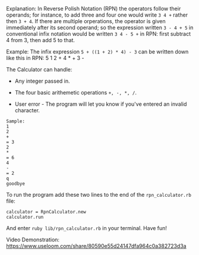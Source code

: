 Explanation: In Reverse Polish Notation (RPN) the operators follow their operands; for instance, to add three and four one would write `3 4 +` rather then `3 + 4`.  If there are multiple orperations, the operator is given immediately after its second operand; so the expression written `3 - 4 + 5` in conventional infix notation would be written `3 4 - 5 +` in RPN: first subtract 4 from 3, then add 5 to that.

Example: The infix expression `5 + ((1 + 2) * 4) - 3` can be written down like this in RPN: 5 1 2 + 4 * + 3 -

The Calculator can handle:
- Any integer passed in.

- The four basic arithemetic operations `+, -, *, /`.

- User error - The program will let you know if you've entered an invalid character.


```
Sample:
1
2
+
= 3
2
*
= 6
4
-
= 2
q
goodbye
```

To run the program add these two lines to the end of the `rpn_calculator.rb` file:
```
calculator = RpnCalculator.new
calculator.run
```
And enter `ruby lib/rpn_calculator.rb` in your terminal.
Have fun!

Video Demonstration:
https://www.useloom.com/share/80590e55d24147dfa964c0a382723d3a

